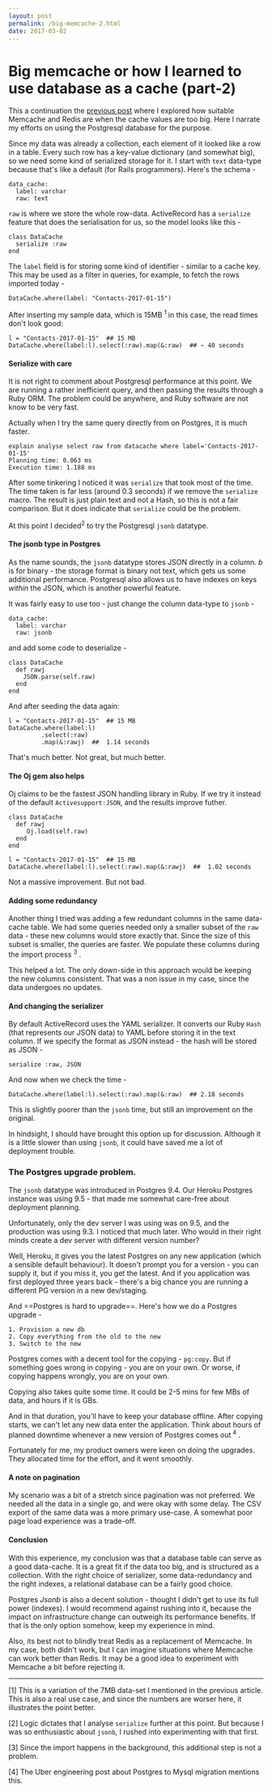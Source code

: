 ```yaml
---
layout: post
permalink: /big-memcache-2.html
date: 2017-03-02
---
```


# Big memcache or how I learned to use database as a cache (part-2)

This a continuation the [previous post](http://www.zerothabhishek.com/big-memcache-or-how-i-learned-to-use-database-as-a-cache) where I explored how suitable Memcache and Redis are when the cache values are too big. Here I narrate my efforts on using the Postgresql database for the purpose.

Since my data was already a collection, each element of it looked like a row in a table. Every such row has a key-value dictionary (and somewhat big), so we need some kind of serialized storage for it. I start with `text` data-type because that's like a default (for Rails programmers). Here's the schema -
 
    data_cache:
      label: varchar
      raw: text

`raw` is where we store the whole row-data. ActiveRecord has a `serialize` feature that does the serialisation for us, so the model looks like this -

    class DataCache
      serialize :raw
    end

The `label` field is for storing some kind of identifier - similar to a cache key. This may be used as a filter in queries, for example, to fetch the rows imported today -

    DataCache.where(label: "Contacts-2017-01-15")

After inserting my sample data, which is 15MB <sup> 1 </sup> in this case, the read times don't look good:

    l = "Contacts-2017-01-15"  ## 15 MB
    DataCache.where(label:l).select(:raw).map(&:raw)  ## ~ 40 seconds
 

#### Serialize with care

It is not right to comment about Postgresql performance at this point. We are running a rather inefficient query, and then passing the results through a Ruby ORM. The problem could be anywhere, and Ruby software are not know to be very fast.

Actually when I try the same query directly from on Postgres, it is much faster.

    explain analyse select raw from datacache where label='Contacts-2017-01-15'
    Planning time: 0.063 ms
    Execution time: 1.188 ms

After some tinkering I noticed it was `serialize` that took most of the time. The time taken is far less (around 0.3 seconds) if we remove the `serialize` macro. The result is just plain text and not a Hash, so this is not a fair comparison. But it does indicate that `serialize` could be the problem.

At this point I decided<sup>2</sup> to try the Postgresql `jsonb` datatype.

#### The jsonb type in Postgres

As the name sounds, the `jsonb` datatype stores JSON directly in a column. *b* is for binary - the storage format is binary not text, which gets us some additional performance. Postgresql also allows us to have indexes on keys _within_ the JSON, which is another powerful feature.

It was fairly easy to use too - just change the column data-type to `jsonb` -

    data_cache:
      label: varchar
      raw: jsonb

and add some code to deserialize -

    class DataCache
      def rawj
        JSON.parse(self.raw)
      end
    end

And after seeding the data again:

    l = "Contacts-2017-01-15"  ## 15 MB
    DataCache.where(label:l)
             .select(:raw)
             .map(&:rawj)  ##  1.14 seconds

That's much better. Not great, but much better.

#### The Oj gem also helps

Oj claims to be the fastest JSON handling library in Ruby. If we try it instead of the default `Activesupport:JSON`, and the results improve futher.

    class DataCache
      def rawj
         Oj.load(self.raw)
      end
    end

    l = "Contacts-2017-01-15"  ## 15 MB
    DataCache.where(label:l).select(:raw).map(&:rawj)  ##  1.02 seconds

Not a massive improvement. But not bad.

#### Adding some redundancy

Another thing I tried was adding a few redundant columns in the same data-cache table. We had some queries needed only a smaller subset of the `raw` data - these new columns would store exactly that. Since the size of this subset is smaller, the queries are faster. We populate these columns during the import process <sup>3</sup> .

This helped a lot. The only down-side in this approach would be keeping the new columns consistent. That was a non issue in my case, since the data undergoes no updates.

#### And changing the serializer

By default ActiveRecord uses the YAML serializer. It converts our Ruby `Hash` (that represents our JSON data) to YAML before storing it in the text column. If we specify the format as JSON instead - the hash will be stored as JSON -

    serialize :raw, JSON

And now when we check the time -

    DataCache.where(label:l).select(:raw).map(&:raw)  ## 2.18 seconds

This is slightly poorer than the `jsonb` time, but still an improvement on the original.

In hindsight, I should have brought this option  up for discussion. Although it is a little slower than using `jsonb`, it could have saved me a lot of deployment trouble.

### The Postgres upgrade problem.

The `jsonb` datatype was introduced in Postgres 9.4. Our Heroku Postgres instance was using 9.5 - that made me somewhat care-free about deployment planning.

Unfortunately, only the dev server I was using was on 9.5, and the production was using 9.3. I noticed that much later. Who would in their right minds create a dev server with different version number?

Well, Heroku, it gives you the latest Postgres on any new application (which a sensible default behaviour). It doesn't prompt you for a version - you can supply it, but if you miss it, you get the latest. And if you application was first deployed three years back - there's a big chance you are running a different PG version in a new dev/staging. 

And ==Postgres is hard to upgrade==. Here's how we do a Postgres upgrade -

    1. Provision a new db
    2. Copy everything from the old to the new
    3. Switch to the new

Postgres comes with a decent tool for the copying - `pg:copy`. But if something goes wrong in copying - you are on your own. Or worse, if copying happens wrongly, you are on your own.

Copying also takes quite some time. It could be 2-5 mins for few MBs of data, and hours if it is GBs.

And in that duration, you'll have to keep your database offline. After copying starts, we can't let any new data enter the application. Think about hours of planned downtime whenever a new version of Postgres comes out<sup> 4 </sup>. 

Fortunately for me, my product owners were keen on doing the upgrades. They allocated time for the effort, and it went smoothly. 

#### A note on pagination

My scenario was a bit of a stretch since pagination was not preferred. We needed all the data in a single go, and were okay with some delay. The CSV export of the same data was a more primary use-case. A somewhat poor page load experience was a trade-off.

#### Conclusion

With this experience, my conclusion was that a database table can serve as a good data-cache. It is a great fit if the data too big, and is structured as a collection.  With the right choice of serializer, some data-redundancy and the right indexes, a relational database can be a fairly good choice.

Postgres _Jsonb_ is also a decent solution - thought I didn't get to use its full power (indexes). I would recommend against rushing into it, because the impact on infrastructure change can outweigh its performance benefits. If that is the only option somehow, keep my experience in mind.

Also, its best not to blindly treat Redis as a replacement of Memcache. In my case, both didn't work, but I can imagine situations where Memcache can work better than Redis. It may be a good idea to experiment with Memcache a bit before rejecting it.

---

[1] This is a variation of the 7MB data-set I mentioned in the previous article. This is also a real use case, and since the numbers are worser here, it illustrates the point better.

[2] Logic dictates that I analyse `serialize` further at this point. But because I was so enthusiastic about `jsonb`, I rushed into experimenting with that first.

[3] Since the import happens in the background, this additional step is not a problem.
 
[4] The Uber engineering post about Postgres to Mysql migration mentions this. 

